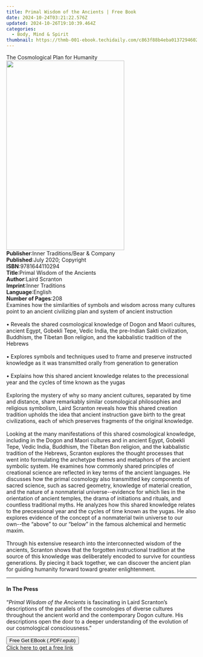 ```yaml
---
title: Primal Wisdom of the Ancients | Free Book
date: 2024-10-24T03:21:22.576Z
updated: 2024-10-26T19:10:39.464Z
categories:
  - Body, Mind & Spirit
thumbnail: https://thmb-001-ebook.techidaily.com/c863f88b4eba0137294602587de96eeb04c3e058f4d57b07f4631e6bbcf48bd7.jpg
---
```

<main id="book-container">
  <div class="flex flex-col">
    <div class="book-brief flex-1 py-6 px-4 sm:p-6 md:py-10 md:px-8">
      <!-- brief-->
      <div class="book-brief-main">The Cosmological Plan for Humanity</div>
    </div>
    <div
      class="book-meta-info flex-1 grid gap-4 col-start-1 col-end-3 row-start-1 sm:mb-6 sm:grid-cols-4 lg:gap-6 lg:col-start-2 lg:row-end-6 lg:row-span-6 lg:mb-0"
    >
      <div
        class="book-meta-info-left place-content-center mt-4 p-4 text-sm leading-6 col-start-2 col-span-2 dark:text-slate-400"
      >
        <img
          class="w-full h-500 object-cover rounded-lg sm:h-255 sm:col-span-2 lg:col-span-full"
          src="https://img-001-ebook.techidaily.com/3e6f7abb7c60b986c386fe6eb9f6fc310b0e8c5064db6ca42129e7e24c4be76f.jpg"
          alt=""
          width="312"
          height="500"
        />
      </div>
      <div
        class="book-meta-info-right mt-2 col-start-1 row-start-2 col-span-3 self-center"
      >
        <!-- meta data  -->
        <div class="flex flex-col px-4 md:px-8">
          <div class="flex-1">
            <strong>Publisher</strong>:<span class="px-2"
              >Inner Traditions/Bear &amp; Company</span
            >
          </div>
          <div class="flex-1">
            <strong>Published</strong>:<span class="px-2"
              >July 2020; Copyright</span
            >
          </div>
          <div class="flex-1">
            <strong>ISBN</strong>:<span class="px-2">9781644110294</span>
          </div>
          <div class="flex-1">
            <strong>Title</strong>:<span class="px-2"
              >Primal Wisdom of the Ancients</span
            >
          </div>
          <div class="flex-1">
            <strong>Author</strong>:<span class="px-2">Laird Scranton</span>
          </div>
          <div class="flex-1">
            <strong>Imprint</strong>:<span class="px-2">Inner Traditions</span>
          </div>
          <div class="flex-1">
            <strong>Language</strong>:<span class="px-2">English</span>
          </div>
          <div class="flex-1">
            <strong>Number of Pages</strong>:<span class="px-2">208</span>
          </div>
        </div>
      </div>
    </div>
    <div class="book-description flex-1 py-6 px-4 sm:p-6 md:py-10 md:px-8">
      <div class="book-description-main">
        <div accordion-content="" id="description">
          Examines how the similarities of symbols and wisdom across many
          cultures point to an ancient civilizing plan and system of ancient
          instruction <br /><br />• Reveals the shared cosmological knowledge of
          Dogon and Maori cultures, ancient Egypt, Gobekli Tepe, Vedic India,
          the pre-Indian Sakti civilization, Buddhism, the Tibetan Bon religion,
          and the kabbalistic tradition of the Hebrews <br /><br />• Explores
          symbols and techniques used to frame and preserve instructed knowledge
          as it was transmitted orally from generation to generation
          <br /><br />• Explains how this shared ancient knowledge relates to
          the precessional year and the cycles of time known as the yugas
          <br /><br />Exploring the mystery of why so many ancient cultures,
          separated by time and distance, share remarkably similar cosmological
          philosophies and religious symbolism, Laird Scranton reveals how this
          shared creation tradition upholds the idea that ancient instruction
          gave birth to the great civilizations, each of which preserves
          fragments of the original knowledge. <br /><br />Looking at the many
          manifestations of this shared cosmological knowledge, including in the
          Dogon and Maori cultures and in ancient Egypt, Gobekli Tepe, Vedic
          India, Buddhism, the Tibetan Bon religion, and the kabbalistic
          tradition of the Hebrews, Scranton explores the thought processes that
          went into formulating the archetype themes and metaphors of the
          ancient symbolic system. He examines how commonly shared principles of
          creational science are reflected in key terms of the ancient
          languages. He discusses how the primal cosmology also transmitted key
          components of sacred science, such as sacred geometry, knowledge of
          material creation, and the nature of a nonmaterial universe--evidence
          for which lies in the orientation of ancient temples, the drama of
          initiations and rituals, and countless traditional myths. He analyzes
          how this shared knowledge relates to the precessional year and the
          cycles of time known as the yugas. He also explores evidence of the
          concept of a nonmaterial twin universe to our own--the “above” to our
          “below” in the famous alchemical and hermetic maxim.
          <br /><br />Through his extensive research into the interconnected
          wisdom of the ancients, Scranton shows that the forgotten
          instructional tradition at the source of this knowledge was
          deliberately encoded to survive for countless generations. By piecing
          it back together, we can discover the ancient plan for guiding
          humanity forward toward greater enlightenment.
        </div>
        <div class="accordion-fader"></div>
      </div>
    </div>
    <div class="book-excerpts flex-1 py-6 px-4 sm:p-6 md:py-10 md:px-8">
      <!-- excerpts-->
      <div class="book-excerpts-main">
        <hr />
        <h4 class="placeholder placeholder-heading">
          <span>In The Press</span>
        </h4>
        <p>
          “<i>Primal Wisdom of the Ancients</i> is fascinating in Laird
          Scranton’s descriptions of the parallels of the cosmologies of diverse
          cultures throughout the ancient world and the contemporary Dogon
          culture. His descriptions open the door to a deeper understanding of
          the evolution of our cosmological consciousness.”
        </p>
      </div>
    </div>
    <div
      class="book-about-author flex-1 py-6 px-4 sm:p-6 md:py-10 md:px-8"
    ></div>
    <div class="book-free-get flex-1 py-6 px-4 sm:p-6 md:py-10 md:px-8">
      <button
        id="btn-free-get"
        class="bg-blue-500 hover:bg-blue-700 text-white font-bold py-2 px-4 rounded"
      >
        Free Get EBook (.PDF/.epub)
      </button>
      <div id="countdown-display" class="px-2 text-lg mt-2"></div>
      <a
        id="free-link"
        class="hidden bg-blue-500 hover:bg-blue-700 text-white font-bold py-2 px-4 rounded"
        href="https://www.ebooks.com/en-us/book/209883643/primal-wisdom-of-the-ancients/laird-scranton/"
        target="_blank"
        >Click here to get a free link</a
      >
    </div>
    <script>
      let countdownTime = 0;
      let countdownInterval = null;
      document
        .getElementById('btn-free-get')
        .addEventListener('click', startCountdown);
      function startCountdown() {
        countdownTime = new Date().getTime() + 60000 * 3;
        countdownInterval = setInterval(updateCountdown, 1000);
        document.getElementById('btn-free-get').disabled = true;
        document
          .getElementById('btn-free-get')
          .classList.add('bg-gray-500', 'cursor-not-allowed');
      }
      function updateCountdown() {
        let currentTime = new Date().getTime();
        let timeLeft = countdownTime - currentTime;
        let secondsLeft = Math.floor(timeLeft / 1000);
        document.getElementById('countdown-display').innerHTML =
          `Remaining time: ${secondsLeft} seconds.`;
        if (secondsLeft <= 0) {
          clearInterval(countdownInterval);
          document.getElementById('btn-free-get').classList.add('hidden');
          document.getElementById('free-link').classList.remove('hidden');
          document.getElementById('countdown-display').innerHTML = '';
        }
      }
    </script>
  </div>
</main>

<ins class="adsbygoogle"
      style="display:block"
      data-ad-client="ca-pub-7571918770474297"
      data-ad-slot="8358498916"
      data-ad-format="auto"
      data-full-width-responsive="true"></ins>
    
